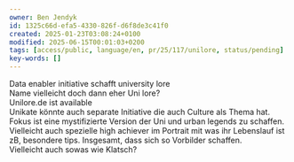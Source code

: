 ```yaml
---
owner: Ben Jendyk
id: 1325c66d-efa5-4330-826f-d6f8de3c41f0
created: 2025-01-23T03:08:24+0100
modified: 2025-06-15T00:01:03+0200
tags: [access/public, language/en, pr/25/117/unilore, status/pending]
key-words: []
---
```


Data enabler initiative schafft university lore  
Name vielleicht doch dann eher Uni lore?  
Unilore.de ist available  
Unikate könnte auch separate Initiative die auch Culture als Thema hat. Fokus ist eine mystifizierte Version der Uni und urban legends zu schaffen.  
Vielleicht auch spezielle high achiever im Portrait mit was ihr Lebenslauf ist zB, besondere tips. Insgesamt, dass sich so Vorbilder schaffen.  
Vielleicht auch sowas wie Klatsch? 
